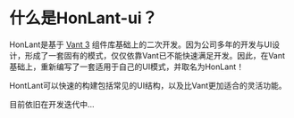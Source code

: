 <!--
 * @Descripttion: your project
 * @version: 1.0
 * @Author: hongweixun
 * @Date: 2022-10-25 13:33:04
 * @LastEditors: hongweixun
 * @LastEditTime: 2022-10-25 15:05:09
-->

# 什么是HonLant-ui？

HonLant是基于 [Vant 3](https://vant-contrib.gitee.io/vant/#/zh-CN/home/) 组件库基础上的二次开发。因为公司多年的开发与UI设计，形成了一套固有的模式，仅仅依靠Vant已不能快速满足开发。因此，在Vant基础上，重新编写了一套适用于自己的UI模式，并取名为HonLant！

HontLant可以快速的构建包括常见的UI结构，以及比Vant更加适合的灵活功能。

目前依旧在开发迭代中...
